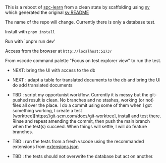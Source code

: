 This is a reboot of [spc-learn](https://github.com/cognominal/spc-learn) from a clean state by scaffolding using  [sv](https://www.npmjs.com/package/sv)
 which generated the original [sv README](./README.sv.md)

The name of the repo will change.
Currently there is only a database test.


Install with `pnpm install`

Run with `pnpm run dev'

Access from the browser at `http://localhost:5173/` 

From vscode command palette "Focus on test explorer view" to run the test.

* NEXT: bring the UI with access to the db
* NEXT : adapt a table for translated documents to the db and bring the UI do add translated documents


* TBD : script my opportunist workflow. Currently it is messy but the git-pushed result is clean. No branches and no stashes, working (or not) files all over the place.  I do a commit using some of them when I got something working, I create a test  
[worktree][https://git-scm.com/docs/git-worktree], install and test there. Rinse and repeat amending the commit, then push the main branch when the test(s) succeed.
When things will settle, I will do feature branches.

* TBD : run the tests from a fresh vscode using the recommanded extensions from [extensions.json](.vscode/extensions.json) 
* TBD : the tests should not overwrite the database but act on another.